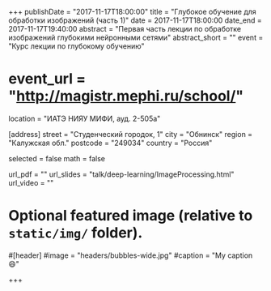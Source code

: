 +++
publishDate = "2017-11-17T18:00:00"
title = "Глубокое обучение для обработки изображений (часть 1)"
date = 2017-11-17T18:00:00
date_end = 2017-11-17T19:40:00
abstract = "Первая часть лекции по обработке изображений глубокими нейронными сетями"
abstract_short = ""
event = "Курс лекции по глубокому обучению"
# event_url = "http://magistr.mephi.ru/school/"
location = "ИАТЭ НИЯУ МИФИ, ауд. 2-505а"

[address]
  street = "Студенческий городок, 1"
  city = "Обнинск"
  region = "Калужская обл."
  postcode = "249034"
  country = "Россия"

selected = false
math = false

url_pdf = ""
url_slides = "talk/deep-learning/ImageProcessing.html"
url_video = ""

# Optional featured image (relative to `static/img/` folder).
#[header]
#image = "headers/bubbles-wide.jpg"
#caption = "My caption :smile:"

+++

